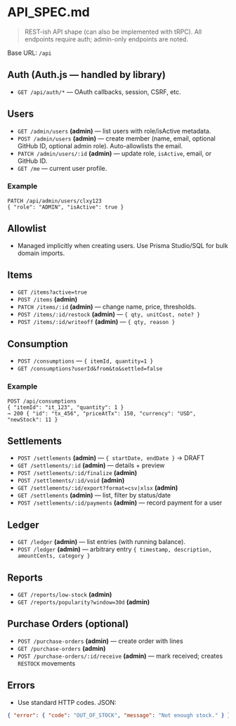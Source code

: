 # API_SPEC.md

> REST-ish API shape (can also be implemented with tRPC). All endpoints require auth; admin-only endpoints are noted.

Base URL: `/api`

## Auth (Auth.js — handled by library)
- `GET /api/auth/*` — OAuth callbacks, session, CSRF, etc.

## Users
- `GET /admin/users` **(admin)** — list users with role/isActive metadata.
- `POST /admin/users` **(admin)** — create member (name, email, optional GitHub ID, optional admin role). Auto-allowlists the email.
- `PATCH /admin/users/:id` **(admin)** — update role, `isActive`, email, or GitHub ID.
- `GET /me` — current user profile.

### Example
```http
PATCH /api/admin/users/clxy123
{ "role": "ADMIN", "isActive": true }
```

## Allowlist
- Managed implicitly when creating users. Use Prisma Studio/SQL for bulk domain imports.

## Items
- `GET /items?active=true`
- `POST /items` **(admin)**
- `PATCH /items/:id` **(admin)** — change name, price, thresholds.
- `POST /items/:id/restock` **(admin)** — `{ qty, unitCost, note? }`
- `POST /items/:id/writeoff` **(admin)** — `{ qty, reason }`

## Consumption
- `POST /consumptions` — `{ itemId, quantity=1 }`
- `GET /consumptions?userId&from&to&settled=false`

### Example
```http
POST /api/consumptions
{ "itemId": "it_123", "quantity": 1 }
→ 200 { "id": "tx_456", "priceAtTx": 150, "currency": "USD", "newStock": 11 }
```

## Settlements
- `POST /settlements` **(admin)** — `{ startDate, endDate }` → DRAFT
- `GET /settlements/:id` **(admin)** — details + preview
- `POST /settlements/:id/finalize` **(admin)**
- `POST /settlements/:id/void` **(admin)**
- `GET /settlements/:id/export?format=csv|xlsx` **(admin)**
- `GET /settlements` **(admin)** — list, filter by status/date
- `POST /settlements/:id/payments` **(admin)** — record payment for a user

## Ledger
- `GET /ledger` **(admin)** — list entries (with running balance).
- `POST /ledger` **(admin)** — arbitrary entry `{ timestamp, description, amountCents, category }`

## Reports
- `GET /reports/low-stock` **(admin)**
- `GET /reports/popularity?window=30d` **(admin)**

## Purchase Orders (optional)
- `POST /purchase-orders` **(admin)** — create order with lines
- `GET /purchase-orders` **(admin)**
- `POST /purchase-orders/:id/receive` **(admin)** — mark received; creates `RESTOCK` movements

## Errors
- Use standard HTTP codes. JSON:
```json
{ "error": { "code": "OUT_OF_STOCK", "message": "Not enough stock." } }
```
